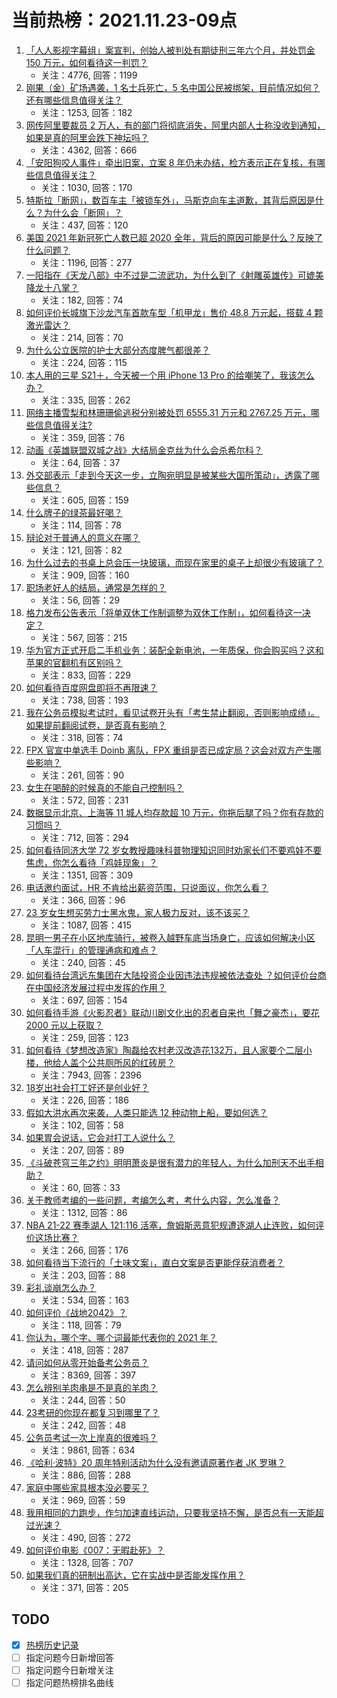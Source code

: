 # 当前热榜：2021.11.23-09点
1. [「人人影视字幕组」案宣判，创始人被判处有期徒刑三年六个月，并处罚金 150 万元，如何看待这一判罚？](https://www.zhihu.com/question/500722207)
    * 关注：4776, 回答：1199
2. [刚果（金）矿场遇袭，1 名士兵死亡，5 名中国公民被绑架，目前情况如何？还有哪些信息值得关注？](https://www.zhihu.com/question/500589007)
    * 关注：1253, 回答：182
3. [网传阿里要裁员 2 万人，有的部门将彻底消失，阿里内部人士称没收到通知，如果是真的阿里会跌下神坛吗？](https://www.zhihu.com/question/500384400)
    * 关注：4362, 回答：666
4. [「安阳狗咬人事件」牵出旧案，立案 8 年仍未办结，检方表示正在复核，有哪些信息值得关注？](https://www.zhihu.com/question/500786008)
    * 关注：1030, 回答：170
5. [特斯拉「断网」，数百车主「被锁车外」，马斯克向车主道歉，其背后原因是什么？为什么会「断网」？](https://www.zhihu.com/question/500655523)
    * 关注：437, 回答：120
6. [美国 2021 年新冠死亡人数已超 2020 全年，背后的原因可能是什么？反映了什么问题？](https://www.zhihu.com/question/500462822)
    * 关注：1196, 回答：277
7. [一阳指在《天龙八部》中不过是二流武功，为什么到了《射雕英雄传》可媲美降龙十八掌？](https://www.zhihu.com/question/500298767)
    * 关注：182, 回答：74
8. [如何评价长城旗下沙龙汽车首款车型「机甲龙」售价 48.8 万元起，搭载 4 颗激光雷达？](https://www.zhihu.com/question/499985474)
    * 关注：214, 回答：70
9. [为什么公立医院的护士大部分态度脾气都很差？](https://www.zhihu.com/question/497659914)
    * 关注：224, 回答：115
10. [本人用的三星 S21＋，今天被一个用 iPhone 13 Pro 的给嘲笑了，我该怎么办？](https://www.zhihu.com/question/500416839)
    * 关注：335, 回答：262
11. [网络主播雪梨和林珊珊偷逃税分别被处罚 6555.31 万元和 2767.25 万元，哪些信息值得关注?](https://www.zhihu.com/question/500672228)
    * 关注：359, 回答：76
12. [动画《英雄联盟双城之战》大结局金克丝为什么会杀希尔科？](https://www.zhihu.com/question/500365224)
    * 关注：64, 回答：37
13. [外交部表示「走到今天这一步，立陶宛明显是被某些大国所策动」，透露了哪些信息？](https://www.zhihu.com/question/500782379)
    * 关注：605, 回答：159
14. [什么牌子的绿茶最好喝？](https://www.zhihu.com/question/499273333)
    * 关注：114, 回答：78
15. [辩论对于普通人的意义在哪？](https://www.zhihu.com/question/310891711)
    * 关注：121, 回答：82
16. [为什么过去的书桌上总会压一块玻璃，而现在家里的桌子上却很少有玻璃了？](https://www.zhihu.com/question/498233105)
    * 关注：909, 回答：160
17. [职场老好人的结局，通常是怎样的？](https://www.zhihu.com/question/494106806)
    * 关注：56, 回答：29
18. [格力发布公告表示「将单双休工作制调整为双休工作制」，如何看待这一决定？](https://www.zhihu.com/question/500820879)
    * 关注：567, 回答：215
19. [华为官方正式开启二手机业务：装配全新电池，一年质保，你会购买吗？这和苹果的官翻机有区别吗？](https://www.zhihu.com/question/500609399)
    * 关注：833, 回答：229
20. [如何看待百度网盘即将不再限速？](https://www.zhihu.com/question/499618256)
    * 关注：738, 回答：193
21. [我在公务员模拟考试时，看见试卷开头有「考生禁止翻阅，否则影响成绩」。如果提前翻阅试卷，是否真有影响？](https://www.zhihu.com/question/497662626)
    * 关注：318, 回答：74
22. [FPX 官宣中单选手 Doinb 离队，FPX 重组是否已成定局？这会对双方产生哪些影响？](https://www.zhihu.com/question/500750993)
    * 关注：261, 回答：90
23. [女生在喝醉的时候真的不能自己控制吗？](https://www.zhihu.com/question/322293687)
    * 关注：572, 回答：231
24. [数据显示北京、上海等 11  城人均存款超 10 万元，你拖后腿了吗？你有存款的习惯吗？](https://www.zhihu.com/question/500340984)
    * 关注：712, 回答：294
25. [如何看待同济大学 72 岁女教授趣味科普物理知识同时劝家长们不要鸡娃不要焦虑，你怎么看待「鸡娃现象」？](https://www.zhihu.com/question/500351458)
    * 关注：1351, 回答：309
26. [电话邀约面试，HR 不肯给出薪资范围，只说面议，你怎么看？](https://www.zhihu.com/question/489297047)
    * 关注：366, 回答：96
27. [23 岁女生想买劳力士黑水鬼，家人极力反对，该不该买？](https://www.zhihu.com/question/499536513)
    * 关注：1087, 回答：415
28. [昆明一男子在小区地库骑行，被卷入越野车底当场身亡，应该如何解决小区「人车混行」的管理通病和难点？](https://www.zhihu.com/question/500520832)
    * 关注：240, 回答：45
29. [如何看待台湾远东集团在大陆投资企业因违法违规被依法查处 ？如何评价台商在中国经济发展过程中发挥的作用？](https://www.zhihu.com/question/500703595)
    * 关注：697, 回答：154
30. [如何看待手游《火影忍者》联动川剧文化出的忍者自来也「舞之豪杰」，要花 2000 元以上获取？](https://www.zhihu.com/question/500110094)
    * 关注：259, 回答：123
31. [如何看待《梦想改造家》陶磊给农村老汉改造花132万，且人家要个二层小楼，他给人盖个公共厕所风的红砖房？](https://www.zhihu.com/question/500522945)
    * 关注：7943, 回答：2396
32. [18岁出社会打工好还是创业好？](https://www.zhihu.com/question/495092049)
    * 关注：226, 回答：186
33. [假如大洪水再次来袭，人类只能选 12 种动物上船，要如何选？](https://www.zhihu.com/question/499917290)
    * 关注：102, 回答：58
34. [如果胃会说话，它会对打工人说什么？](https://www.zhihu.com/question/496418865)
    * 关注：207, 回答：89
35. [《斗破苍穹三年之约》明明萧炎是很有潜力的年轻人，为什么加刑天不出手相助？](https://www.zhihu.com/question/498383426)
    * 关注：60, 回答：33
36. [关于教师考编的一些问题，考编怎么考，考什么内容，怎么准备？](https://www.zhihu.com/question/467687421)
    * 关注：1312, 回答：86
37. [NBA 21-22 赛季湖人 121:116 活塞，詹姆斯恶意犯规遭逐湖人止连败，如何评价这场比赛？](https://www.zhihu.com/question/500640358)
    * 关注：266, 回答：176
38. [如何看待当下流行的「土味文案」，直白文案是否更能俘获消费者？](https://www.zhihu.com/question/500140075)
    * 关注：203, 回答：88
39. [彩礼谈崩怎么办？](https://www.zhihu.com/question/494783030)
    * 关注：534, 回答：163
40. [如何评价《战地2042》？](https://www.zhihu.com/question/499161953)
    * 关注：118, 回答：79
41. [你认为，哪个字、哪个词最能代表你的 2021 年？](https://www.zhihu.com/question/500059818)
    * 关注：418, 回答：287
42. [请问如何从零开始备考公务员？](https://www.zhihu.com/question/310251612)
    * 关注：8369, 回答：397
43. [怎么辨别羊肉串是不是真的羊肉？](https://www.zhihu.com/question/20293969)
    * 关注：244, 回答：50
44. [23考研的你现在都复习到哪里了？](https://www.zhihu.com/question/447680117)
    * 关注：242, 回答：48
45. [公务员考试一次上岸真的很难吗？](https://www.zhihu.com/question/313639666)
    * 关注：9861, 回答：634
46. [《哈利·波特》20 周年特别活动为什么没有邀请原著作者 JK 罗琳？](https://www.zhihu.com/question/500148834)
    * 关注：886, 回答：288
47. [家庭中哪些家具根本没必要买？](https://www.zhihu.com/question/462601767)
    * 关注：969, 回答：59
48. [我用相同的力跑步，作匀加速直线运动，只要我坚持不懈，是否总有一天能超过光速？](https://www.zhihu.com/question/482765894)
    * 关注：490, 回答：272
49. [如何评价电影《007：无暇赴死》？](https://www.zhihu.com/question/384477132)
    * 关注：1328, 回答：707
50. [如果我们真的研制出高达，它在实战中是否能发挥作用？](https://www.zhihu.com/question/34574310)
    * 关注：371, 回答：205
## TODO
* [x] [热榜历史记录](hot_history/AllHot.md)
* [ ] 指定问题今日新增回答
* [ ] 指定问题今日新增关注
* [ ] 指定问题热榜排名曲线
